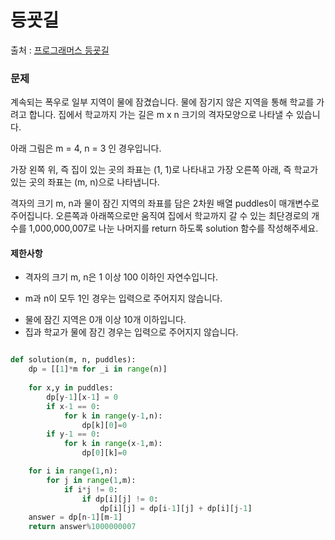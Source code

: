 # 등굣길
출처 : [프로그래머스 등굣길](https://programmers.co.kr/learn/courses/30/lessons/42898)

### 문제 
계속되는 폭우로 일부 지역이 물에 잠겼습니다. 물에 잠기지 않은 지역을 통해 학교를 가려고 합니다. 집에서 학교까지 가는 길은 m x n 크기의 격자모양으로 나타낼 수 있습니다.

아래 그림은 m = 4, n = 3 인 경우입니다.

가장 왼쪽 위, 즉 집이 있는 곳의 좌표는 (1, 1)로 나타내고 가장 오른쪽 아래, 즉 학교가 있는 곳의 좌표는 (m, n)으로 나타냅니다.

격자의 크기 m, n과 물이 잠긴 지역의 좌표를 담은 2차원 배열 puddles이 매개변수로 주어집니다. 오른쪽과 아래쪽으로만 움직여 집에서 학교까지 갈 수 있는 최단경로의 개수를 1,000,000,007로 나눈 나머지를 return 하도록 solution 함수를 작성해주세요.

#### 제한사항
- 격자의 크기 m, n은 1 이상 100 이하인 자연수입니다.
+ m과 n이 모두 1인 경우는 입력으로 주어지지 않습니다.
- 물에 잠긴 지역은 0개 이상 10개 이하입니다.
- 집과 학교가 물에 잠긴 경우는 입력으로 주어지지 않습니다.

```python

def solution(m, n, puddles):
    dp = [[1]*m for _i in range(n)]
    
    for x,y in puddles:
        dp[y-1][x-1] = 0
        if x-1 == 0:
            for k in range(y-1,n):
                dp[k][0]=0
        if y-1 == 0:
            for k in range(x-1,m):
                dp[0][k]=0

    for i in range(1,n):
        for j in range(1,m):
            if i*j != 0:
                if dp[i][j] != 0:
                    dp[i][j] = dp[i-1][j] + dp[i][j-1]
    answer = dp[n-1][m-1]
    return answer%1000000007

```

